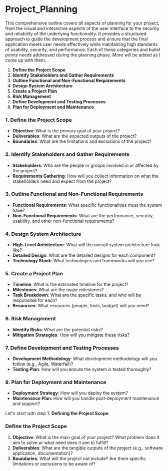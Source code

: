 # Project_Planning

This comprehensive outline covers all aspects of planning for your project, from the visual and interactive aspects of the user interface to the security and reliability of the underlying functionality. It provides a structured approach to guide the development process and ensure that the final application meets user needs effectively while maintaining high standards of usability, security, and performance.   Each of these categories and bullet points needs addressed during the planning phase. More will be added as I come up with them. 

1. **Define the Project Scope**
2. **Identify Stakeholders and Gather Requirements**
3. **Outline Functional and Non-Functional Requirements**
4. **Design System Architecture**
5. **Create a Project Plan**
6. **Risk Management**
7. **Define Development and Testing Processes**
8. **Plan for Deployment and Maintenance**

### 1. Define the Project Scope
- **Objective**: What is the primary goal of your project?
- **Deliverables**: What are the expected outputs of the project?
- **Boundaries**: What are the limitations and exclusions of the project?

### 2. Identify Stakeholders and Gather Requirements
- **Stakeholders**: Who are the people or groups involved in or affected by the project?
- **Requirements Gathering**: How will you collect information on what the stakeholders need and expect from the project?

### 3. Outline Functional and Non-Functional Requirements
- **Functional Requirements**: What specific functionalities must the system have?
- **Non-Functional Requirements**: What are the performance, security, usability, and other non-functional requirements?

### 4. Design System Architecture
- **High-Level Architecture**: What will the overall system architecture look like?
- **Detailed Design**: What are the detailed designs for each component?
- **Technology Stack**: What technologies and frameworks will you use?

### 5. Create a Project Plan
- **Timeline**: What is the estimated timeline for the project?
- **Milestones**: What are the major milestones?
- **Task Breakdown**: What are the specific tasks, and who will be responsible for each?
- **Resources**: What resources (people, tools, budget) will you need?

### 6. Risk Management
- **Identify Risks**: What are the potential risks?
- **Mitigation Strategies**: How will you mitigate these risks?

### 7. Define Development and Testing Processes
- **Development Methodology**: What development methodology will you follow (e.g., Agile, Waterfall)?
- **Testing Plan**: How will you ensure the system is tested thoroughly?

### 8. Plan for Deployment and Maintenance
- **Deployment Strategy**: How will you deploy the system?
- **Maintenance Plan**: How will you handle post-deployment maintenance and support?

Let's start with step 1: **Defining the Project Scope**.

### Define the Project Scope
1. **Objective**: What is the main goal of your project? What problem does it aim to solve or what need does it aim to fulfill?
2. **Deliverables**: What are the tangible outputs of the project (e.g., software application, documentation)?
3. **Boundaries**: What will the project not include? Are there specific limitations or exclusions to be aware of?

